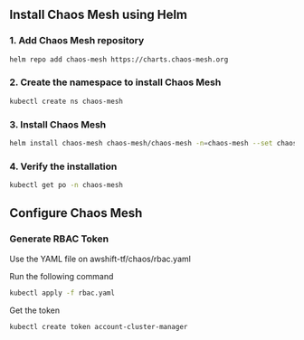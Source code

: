 ## Install Chaos Mesh using Helm

### 1. Add Chaos Mesh repository
```bash 
helm repo add chaos-mesh https://charts.chaos-mesh.org
```

### 2. Create the namespace to install Chaos Mesh
```bash
kubectl create ns chaos-mesh
```

### 3. Install Chaos Mesh
```bash
helm install chaos-mesh chaos-mesh/chaos-mesh -n=chaos-mesh --set chaosDaemon.runtime=containerd --set chaosDaemon.socketPath=/run/containerd/containerd.sock --version 2.7.1
```

### 4. Verify the installation
```bash
kubectl get po -n chaos-mesh
```

## Configure Chaos Mesh

### Generate RBAC Token

Use the YAML file on awshift-tf/chaos/rbac.yaml

Run the following command
```bash
kubectl apply -f rbac.yaml
```

Get the token 
```bash
kubectl create token account-cluster-manager
```